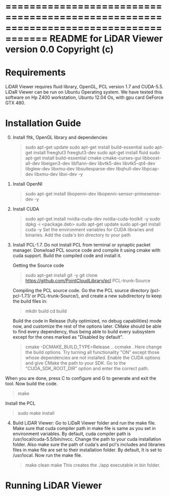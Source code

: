 =====================================================================================
README for LiDAR Viewer version 0.0
Copyright (c) 
=====================================================================================

Requirements 
================================
LiDAR Viewer requires fluid library, OpenGL, PCL version 1.7 and CUDA-5.5.
LiDaR Viewer can be run on Ubuntu Operating system. We have tested this software
on Hp Z400 workstation, Ubuntu 12.04 Os, with gpu card GeForce GTX 480.

Installation Guide
================================
0. Install fltk, OpenGL library and dependencies
   > sudo apt-get update 
   > sudo apt-get install build-essential
   > sudo apt-get install freeglut3 freeglut3-dev
   > sudo apt-get install fluid
   > sudo apt-get install build-essential cmake cmake-curses-gui libboost-all-dev 
     libeigen3-dev libflann-dev libvtk5-dev libvtk5-qt4-dev libglew-dev libxmu-dev 
     libsuitesparse-dev libqhull-dev libpcap-dev libxmu-dev libxi-dev -y
     
1. Install OpenNI
   > sudo apt-get install libopenni-dev libopenni-sensor-primesense-dev -y

2. Install CUDA
   > sudo apt-get install nvidia-cuda-dev nvidia-cuda-toolkit -y
   > sudo dpkg -i <package.deb>
   > sudo apt-get update
   > sudo apt-get install cuda -y
   Set the environment variables for CUDA libraries and binaries. Add the cuda's bin
   directory to your path
   
3. Install PCL-1.7. Do not install PCL from terminal or synaptic packet manager.
   Donwload PCL source code and compile it using cmake with cuda support. Build 
   the compiled code and install it.
   
   Getting the Source code
   > sudo apt-get install git -y
   > git clone https://github.com/PointCloudLibrary/pcl PCL-trunk-Source
   
   Compiling the PCL source code. Go the the PCL source directory (pcl-pcl-1.7.1/
   or PCL-trunk-Source/), and create a new subdirectory to keep the build files in: 
   > mkdir build
   > cd build
   
   Build the code in Release (fully optimized, no debug capabilities) mode now, 
   and customize the rest of the options later. CMake should be able to find every 
   dependency, thus being able to build every subsystem except for the ones marked
   as "Disabled by default".
   > cmake -DCMAKE_BUILD_TYPE=Release ..
   > ccmake . 
   Here change the build options. Try turning all functionality "ON" except those whose
   dependencies are not installed. Enable the CUDA options and give CMake the path to 
   your SDK. Go to the "CUDA_SDK_ROOT_DIR" option and enter the correct path.
   
  When you are done, press C to configure and G to generate and exit the tool. Now 
  build the code.
  > make
  
  Install the PCL
  > sudo make install
   
4. Build LiDAR Viewer: Go to LiDaR Viewer folder and run the make file. Make sure that cuda 
   compiler path in make file is same as you set in environment variables. By default, 
   cuda compiler path is /usr/local/cuda-5.5/bin/nvcc. Change the path to your cuda 
   installation folder. Also make sure the path of cuda's and pcl's includes and libraries
   files in make file are set to their installation folder. By default, It is set to /usr/local.
   Now run the make file.
   > make clean
   > make
   This creates the ./app executable in bin folder.
   

Running LiDAR Viewer
================================





